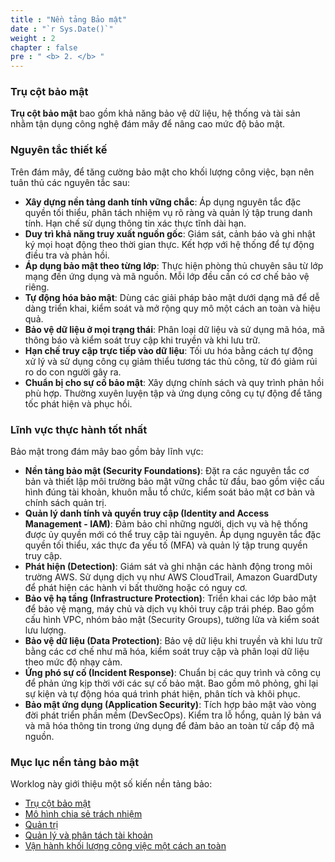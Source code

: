 ```yaml
---
title : "Nền tảng Bảo mật"
date : "`r Sys.Date()`" 
weight : 2 
chapter : false
pre : " <b> 2. </b> "
---
```

### Trụ cột bảo mật
**Trụ cột bảo mật** bao gồm khả năng bảo vệ dữ liệu, hệ thống và tài sản nhằm tận dụng công nghệ đám mây để nâng cao mức độ bảo mật.

### Nguyên tắc thiết kế
Trên đám mây, để tăng cường bảo mật cho khối lượng công việc, bạn nên tuân thủ các nguyên tắc sau:
- **Xây dựng nền tảng danh tính vững chắc**: Áp dụng nguyên tắc đặc quyền tối thiểu, phân tách nhiệm vụ rõ ràng và quản lý tập trung danh tính. Hạn chế sử dụng thông tin xác thực tĩnh dài hạn.
- **Duy trì khả năng truy xuất nguồn gốc**: Giám sát, cảnh báo và ghi nhật ký mọi hoạt động theo thời gian thực. Kết hợp với hệ thống để tự động điều tra và phản hồi.
- **Áp dụng bảo mật theo từng lớp**: Thực hiện phòng thủ chuyên sâu từ lớp mạng đến ứng dụng và mã nguồn. Mỗi lớp đều cần có cơ chế bảo vệ riêng.
- **Tự động hóa bảo mật**: Dùng các giải pháp bảo mật dưới dạng mã để dễ dàng triển khai, kiểm soát và mở rộng quy mô một cách an toàn và hiệu quả.
- **Bảo vệ dữ liệu ở mọi trạng thái**: Phân loại dữ liệu và sử dụng mã hóa, mã thông báo và kiểm soát truy cập khi truyền và khi lưu trữ.
- **Hạn chế truy cập trực tiếp vào dữ liệu**: Tối ưu hóa bằng cách tự động xử lý và sử dụng công cụ giảm thiểu tương tác thủ công, từ đó giảm rủi ro do con người gây ra.
- **Chuẩn bị cho sự cố bảo mật**: Xây dựng chính sách và quy trình phản hồi phù hợp. Thường xuyên luyện tập và ứng dụng công cụ tự động để tăng tốc phát hiện và phục hồi.

### Lĩnh vực thực hành tốt nhất
Bảo mật trong đám mây bao gồm bảy lĩnh vực:
- **Nền tảng bảo mật (Security Foundations)**: Đặt ra các nguyên tắc cơ bản và thiết lập môi trường bảo mật vững chắc từ đầu, bao gồm việc cấu hình đúng tài khoản, khuôn mẫu tổ chức, kiểm soát bảo mật cơ bản và chính sách quản trị.
- **Quản lý danh tính và quyền truy cập (Identity and Access Management - IAM)**: Đảm bảo chỉ những người, dịch vụ và hệ thống được ủy quyền mới có thể truy cập tài nguyên. Áp dụng nguyên tắc đặc quyền tối thiểu, xác thực đa yếu tố (MFA) và quản lý tập trung quyền truy cập.
- **Phát hiện (Detection)**: Giám sát và ghi nhận các hành động trong môi trường AWS. Sử dụng dịch vụ như AWS CloudTrail, Amazon GuardDuty để phát hiện các hành vi bất thường hoặc có nguy cơ.
- **Bảo vệ hạ tầng (Infrastructure Protection)**: Triển khai các lớp bảo mật để bảo vệ mạng, máy chủ và dịch vụ khỏi truy cập trái phép. Bao gồm cấu hình VPC, nhóm bảo mật (Security Groups), tường lửa và kiểm soát lưu lượng.
- **Bảo vệ dữ liệu (Data Protection)**: Bảo vệ dữ liệu khi truyền và khi lưu trữ bằng các cơ chế như mã hóa, kiểm soát truy cập và phân loại dữ liệu theo mức độ nhạy cảm.
- **Ứng phó sự cố (Incident Response)**: Chuẩn bị các quy trình và công cụ để phản ứng kịp thời với các sự cố bảo mật. Bao gồm mô phỏng, ghi lại sự kiện và tự động hóa quá trình phát hiện, phân tích và khôi phục.
- **Bảo mật ứng dụng (Application Security)**: Tích hợp bảo mật vào vòng đời phát triển phần mềm (DevSecOps). Kiểm tra lỗ hổng, quản lý bản vá và mã hóa thông tin trong ứng dụng để đảm bảo an toàn từ cấp độ mã nguồn.

### Mục lục nền tảng bảo mật
Worklog này giới thiệu một số kiến nền tảng bảo:
- [Trụ cột bảo mật]()
- [Mô hình chia sẻ trách nhiệm]()
- [Quản trị]()
- [Quản lý và phân tách tài khoản]()
- [Vận hành khối lượng công việc một cách an toàn]()

